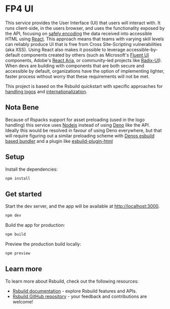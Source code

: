 # FP4 UI

This service provides the User Interface (UI) that users will interact with. It runs client-side, in the users browser, and uses the functionality exposed by the API, focusing on [safely encoding](https://youtu.be/NcAYsC_TKCA?t=642) the data received into accessible HTML using [React](https://react.dev/). This approach means that teams with varying skill levels can reliably produce UI that is free from Cross Site-Scripting vulnerabilities (aka XSS). Using React also makes it possible to leverage accessible-by-default components created by others (such as Microsoft's [Fluent UI](https://learn.microsoft.com/en-us/shows/fluent-ui-insights/fluent-ui-insights-accessible-by-default) components, Adobe's [React Aria](https://react-spectrum.adobe.com/react-aria/index.html), or community-led projects like [Radix-UI](https://www.radix-ui.com/)).
When devs are building with components that are both secure and accessible by default, organizations have the option of implementing lighter, faster process without worry that these requirements will not be met.

This project is based on the Rsbuild quickstart with specific approaches for [handling logos]([url](https://mikewilliamson.wordpress.com/2025/07/26/dealing-with-government-of-canada-logos-on-the-web/)) and [internationalization]([url](https://mikewilliamson.wordpress.com/2025/03/08/i18n-for-rsbuild-with-lingui/)).

## Nota Bene

Because of Rspacks support for asset preloading (used in the logo handling) this service uses [Nodejs](https://nodejs.org) instead of using [Deno](https://deno.com/) like the API.
Ideally this would be resolved in favour of using Deno everywhere, but that will require figuring out a similar preloading scheme with [Denos esbuild based bundler](https://docs.deno.com/runtime/reference/bundling/) and a plugin like [esbuild-plugin-html](https://github.com/craftamap/esbuild-plugin-html)

## Setup

Install the dependencies:

```bash
npm install
```

## Get started

Start the dev server, and the app will be available at [http://localhost:3000](http://localhost:3000).

```bash
npm dev
```

Build the app for production:

```bash
npm build
```

Preview the production build locally:

```bash
npm preview
```

## Learn more

To learn more about Rsbuild, check out the following resources:

- [Rsbuild documentation](https://rsbuild.rs) - explore Rsbuild features and APIs.
- [Rsbuild GitHub repository](https://github.com/web-infra-dev/rsbuild) - your feedback and contributions are welcome!
